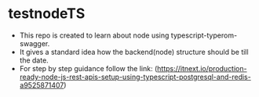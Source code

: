 # testnodeTS
- This repo is created to learn about node using typescript-typerom-swagger.
- It gives a standard idea how the backend(node) structure should be till the date.
- For step by step guidance follow the link:
(https://itnext.io/production-ready-node-js-rest-apis-setup-using-typescript-postgresql-and-redis-a9525871407)
